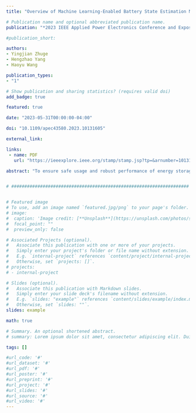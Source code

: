 ```yaml
---
title: "Overview of Machine Learning-Enabled Battery State Estimation Methods"

# Publication name and optional abbreviated publication name.
publication: "*2023 IEEE Applied Power Electronics Conference and Exposition (APEC)*, Orlando, FL, USA, 2023, pp. 3028-3035, <a href='https://doi.org/10.1109/apec43580.2023.10131605' target='_blank' rel='noopener noreferrer'>doi.org/10.1109/apec43580.2023.10131605</a>"

#publication_short: 

authors:
- Yingjian Zhuge
- Hengzhao Yang
- Haoyu Wang

publication_types:
- "1"

# Show publication and sharing statistics? (requires valid doi)
add_badge: true

featured: true

date: "2023-05-31T00:00:00-04:00"

doi: "10.1109/apec43580.2023.10131605"

external_link: 

links: 
 - name: PDF
   url: "https://ieeexplore.ieee.org/stamp/stamp.jsp?tp=&arnumber=10131605"

abstract: "To ensure safe usage and robust performance of energy storage batteries, accurate state-of-charge (SOC) and state-of-health (SOH) estimations are required. Due to recent breakthroughs in machine learning and artificial intelligence methods, data-driven methods have attracted increased attention. This paper reports state-of-the-art research progress in machine learning-enabled methods for SOC and SOH estimations. Comprehensive comparisons are made in terms of the dataset, estimation accuracy, and battery type to provide a clear picture for SOC and SOH estimation. Moreover, the challenges and research opportunities on future SOC and SOH estimation are disclosed."


# ####################################################################


# Featured image
# To use, add an image named `featured.jpg/png` to your page's folder. 
# image:
#  caption: 'Image credit: [**Unsplash**](https://unsplash.com/photos/s9CC2SKySJM)'
#  focal_point: ""
#  preview_only: false

# Associated Projects (optional).
#   Associate this publication with one or more of your projects.
#   Simply enter your project's folder or file name without extension.
#   E.g. `internal-project` references `content/project/internal-project/index.md`.
#   Otherwise, set `projects: []`.
# projects:
# - internal-project

# Slides (optional).
#   Associate this publication with Markdown slides.
#   Simply enter your slide deck's filename without extension.
#   E.g. `slides: "example"` references `content/slides/example/index.md`.
#   Otherwise, set `slides: ""`.
slides: example

math: true

# Summary. An optional shortened abstract.
# summary: Lorem ipsum dolor sit amet, consectetur adipiscing elit. Duis posuere tellus ac convallis placerat. Proin tincidunt magna sed ex sollicitudin condimentum.

tags: []

#url_code: '#'
#url_dataset: '#'
#url_pdf: '#'
#url_poster: '#'
#url_preprint: '#'
#url_project: '#'
#url_slides: '#'
#url_source: '#'
#url_video: '#'
---
```

